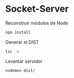 # Socket-Server

Reconstruir módulos de Node

```bash
npm install
```

Generar el DIST

```bash
tsc -w
```

Levantar servidor

```bash
nodemon dist/
```
